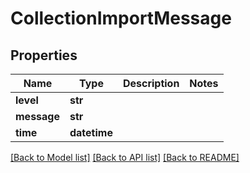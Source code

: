 # CollectionImportMessage

## Properties
Name | Type | Description | Notes
------------ | ------------- | ------------- | -------------
**level** | **str** |  | 
**message** | **str** |  | 
**time** | **datetime** |  | 

[[Back to Model list]](../README.md#documentation-for-models) [[Back to API list]](../README.md#documentation-for-api-endpoints) [[Back to README]](../README.md)


